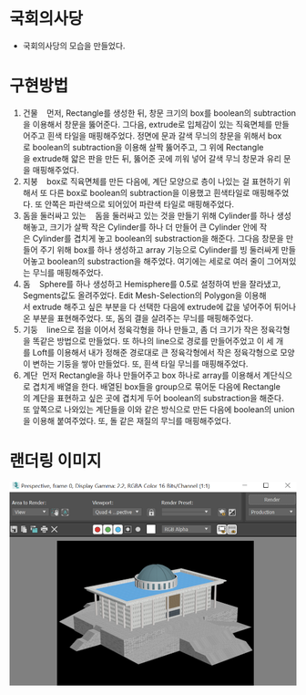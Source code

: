# 국회의사당
- 국회의사당의 모습을 만들었다.

# 구현방법
1. 건물
 
 먼저, Rectangle를 생성한 뒤, 창문 크기의 box를 boolean의 subtraction을 이용해서 창문을 뚫어준다. 그다음, extrude로 입체감이 있는 직육면체를 만들어주고 흰색 타일을 매핑해주었다. 정면에 문과 갈색 무늬의 창문을 위해서 box로 boolean의 subtraction을 이용해 살짝 뚫어주고, 그 위에 Rectangle을 extrude해 얇은 판을 만든 뒤, 뚫어준 곳에 끼워 넣어 갈색 무늬 창문과 유리 문을 매핑해주었다.
 
2. 지붕
 
 box로 직육면체를 만든 다음에, 계단 모양으로 층이 나있는 걸 표현하기 위해서 또 다른 box로 boolean의 subtraction을 이용했고 흰색타일로 매핑해주었다. 또 안쪽은 파란색으로 되어있어 파란색 타일로 매핑해주었다.
 
3. 돔을 둘러싸고 있는
 
 돔을 둘러싸고 있는 것을 만들기 위해 Cylinder를 하나 생성해놓고, 크기가 살짝 작은 Cylinder를 하나 더 만들어 큰 Cylinder 안에 작은 Cylinder를 겹치게 놓고 boolean의 substraction을 해준다. 그다음 창문을 만들어 주기 위해 box를 하나 생성하고 array 기능으로 Cylinder를 빙 둘러싸게 만들어놓고 boolean의 substraction을 해주었다. 여기에는 세로로 여러 줄이 그어져있는 무늬를 매핑해주었다.
 
4. 돔
 
 Sphere를 하나 생성하고 Hemisphere를 0.5로 설정하여 반을 잘라냈고, Segments값도 올려주었다. Edit Mesh-Selection의 Polygon을 이용해서 extrude 해주고 싶은 부분을 다 선택한 다음에 extrude에 값을 넣어주어 튀어나온 부분을 표현해주었다. 또, 돔의 결을 살려주는 무늬를 매핑해주었다.
 
5. 기둥
 
 line으로 점을 이어서 정육각형을 하나 만들고, 좀 더 크기가 작은 정육각형을 똑같은 방법으로 만들었다. 또 하나의 line으로 경로를 만들어주었고 이 세 개를 Loft를 이용해서 내가 정해준 경로대로 큰 정육각형에서 작은 정육각형으로 모양이 변하는 기둥을 쌓아 만들었다. 또, 흰색 타일 무늬를 매핑해주었다. 
 
6. 계단
 먼저 Rectangle을 하나 만들어주고 box 하나로 array를 이용해서 계단식으로 겹치게 배열을 한다. 배열된 box들을 group으로 묶어둔 다음에 Rectangle의 계단을 표현하고 싶은 곳에 겹치게 두어 boolean의 substraction을 해준다. 또 앞쪽으로 나와있는 계단들을 이와 같은 방식으로 만든 다음에 boolean의 union을 이용해 붙여주었다. 또, 돌 같은 재질의 무늬를 매핑해주었다.

# 랜더링 이미지
![poster](./국회의사당.png)
